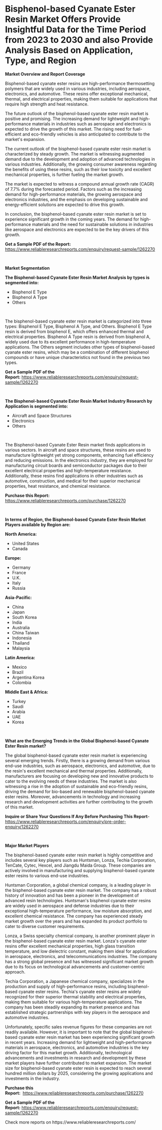 <p><h1>Bisphenol-based Cyanate Ester Resin Market Offers Provide Insightful Data for the Time Period from 2023 to 2030 and also Provide Analysis Based on Application, Type, and Region</h1></p><p><strong>Market Overview and Report Coverage</strong></p>
<p><p>Bisphenol-based cyanate ester resins are high-performance thermosetting polymers that are widely used in various industries, including aerospace, electronics, and automotive. These resins offer exceptional mechanical, thermal, and electrical properties, making them suitable for applications that require high strength and heat resistance.</p><p>The future outlook of the bisphenol-based cyanate ester resin market is positive and promising. The increasing demand for lightweight and high-performance materials in industries such as aerospace and electronics is expected to drive the growth of this market. The rising need for fuel-efficient and eco-friendly vehicles is also anticipated to contribute to the market's expansion.</p><p>The current outlook of the bisphenol-based cyanate ester resin market is characterized by steady growth. The market is witnessing augmented demand due to the development and adoption of advanced technologies in various industries. Additionally, the growing consumer awareness regarding the benefits of using these resins, such as their low toxicity and excellent mechanical properties, is further fueling the market growth.</p><p>The market is expected to witness a compound annual growth rate (CAGR) of 7.7% during the forecasted period. Factors such as the increasing demand for high-performance materials, the growing aerospace and electronics industries, and the emphasis on developing sustainable and energy-efficient solutions are expected to drive this growth.</p><p>In conclusion, the bisphenol-based cyanate ester resin market is set to experience significant growth in the coming years. The demand for high-performance materials and the need for sustainable solutions in industries like aerospace and electronics are expected to be the key drivers of this growth.</p></p>
<p><strong>Get a Sample PDF of the Report:</strong> <a href="https://www.reliableresearchreports.com/enquiry/request-sample/1262270">https://www.reliableresearchreports.com/enquiry/request-sample/1262270</a></p>
<p>&nbsp;</p>
<p><strong>Market Segmentation</strong></p>
<p><strong>The Bisphenol-based Cyanate Ester Resin Market Analysis by types is segmented into:</strong></p>
<p><ul><li>Bisphenol E Type</li><li>Bisphenol A Type</li><li>Others</li></ul></p>
<p>&nbsp;</p>
<p><p>The bisphenol-based cyanate ester resin market is categorized into three types: Bisphenol E Type, Bisphenol A Type, and Others. Bisphenol E Type resin is derived from bisphenol E, which offers enhanced thermal and electrical properties. Bisphenol A Type resin is derived from bisphenol A, widely used due to its excellent performance in high-temperature applications. The Others segment includes other types of bisphenol-based cyanate ester resins, which may be a combination of different bisphenol compounds or have unique characteristics not found in the previous two types.</p></p>
<p><strong>Get a Sample PDF of the Report:</strong>&nbsp;<a href="https://www.reliableresearchreports.com/enquiry/request-sample/1262270">https://www.reliableresearchreports.com/enquiry/request-sample/1262270</a></p>
<p>&nbsp;</p>
<p><strong>The Bisphenol-based Cyanate Ester Resin Market Industry Research by Application is segmented into:</strong></p>
<p><ul><li>Aircraft and Space Structures</li><li>Electronics</li><li>Others</li></ul></p>
<p>&nbsp;</p>
<p><p>The Bisphenol-based Cyanate Ester Resin market finds applications in various sectors. In aircraft and space structures, these resins are used to manufacture lightweight yet strong components, enhancing fuel efficiency and reducing emissions. In the electronics industry, they are employed for manufacturing circuit boards and semiconductor packages due to their excellent electrical properties and high-temperature resistance. Additionally, these resins find applications in other industries such as automotive, construction, and medical for their superior mechanical properties, heat resistance, and chemical resistance.</p></p>
<p><strong>Purchase this Report:</strong>&nbsp; <a href="https://www.reliableresearchreports.com/purchase/1262270">https://www.reliableresearchreports.com/purchase/1262270</a></p>
<p>&nbsp;</p>
<p><strong>In terms of Region, the Bisphenol-based Cyanate Ester Resin Market Players available by Region are:</strong></p>
<p>
    <p> <strong> North America: </strong>
        <ul>
            <li>United States</li>
            <li>Canada</li>
        </ul>
        </p> 
    <p> <strong> Europe: </strong>
        <ul>
            <li>Germany</li>
            <li>France</li>
            <li>U.K.</li>
            <li>Italy</li>
            <li>Russia</li>
        </ul>
        </p> 
    <p> <strong> Asia-Pacific: </strong>
        <ul>
            <li>China</li>
            <li>Japan</li>
            <li>South Korea</li>
            <li>India</li>
            <li>Australia</li>
            <li>China Taiwan</li>
            <li>Indonesia</li>
            <li>Thailand</li>
            <li>Malaysia</li>
        </ul>
        </p> 
    <p> <strong> Latin America: </strong>
        <ul>
            <li>Mexico</li>
            <li>Brazil</li>
            <li>Argentina Korea</li>
            <li>Colombia</li>
        </ul>
        </p> 
    <p> <strong> Middle East & Africa: </strong>
        <ul>
            <li>Turkey</li>
            <li>Saudi</li>
            <li>Arabia</li>
            <li>UAE</li>
            <li>Korea</li>
        </ul>
    </p>
    </p>
<p>&nbsp;</p>
<p><strong>What are the Emerging Trends in the Global Bisphenol-based Cyanate Ester Resin market?</strong></p>
<p><p>The global bisphenol-based cyanate ester resin market is experiencing several emerging trends. Firstly, there is a growing demand from various end-use industries, such as aerospace, electronics, and automotive, due to the resin's excellent mechanical and thermal properties. Additionally, manufacturers are focusing on developing new and innovative products to cater to the evolving needs of these industries. The market is also witnessing a rise in the adoption of sustainable and eco-friendly resins, driving the demand for bio-based and renewable bisphenol-based cyanate ester resins. Moreover, advancements in technology and increasing research and development activities are further contributing to the growth of this market.</p></p>
<p><strong>Inquire or Share Your Questions If Any Before Purchasing This Report</strong>- <a href="https://www.reliableresearchreports.com/enquiry/pre-order-enquiry/1262270">https://www.reliableresearchreports.com/enquiry/pre-order-enquiry/1262270</a></p>
<p>&nbsp;</p>
<p><strong>Major Market Players</strong></p>
<p><p>The bisphenol-based cyanate ester resin market is highly competitive and includes several key players such as Huntsman, Lonza, Techia Corporation, TenCate, Cytec, Hexcel, and Jiangdu Maida Group. These companies are actively involved in manufacturing and supplying bisphenol-based cyanate ester resins to various end-use industries.</p><p>Huntsman Corporation, a global chemical company, is a leading player in the bisphenol-based cyanate ester resin market. The company has a robust history of innovation and has been a pioneer in the development of advanced resin technologies. Huntsman's bisphenol cyanate ester resins are widely used in aerospace and defense industries due to their exceptional high-temperature performance, low moisture absorption, and excellent chemical resistance. The company has experienced steady market growth over the years and has expanded its product portfolio to cater to diverse customer requirements.</p><p>Lonza, a Swiss specialty chemical company, is another prominent player in the bisphenol-based cyanate ester resin market. Lonza's cyanate ester resins offer excellent mechanical properties, high glass transition temperature, and low dielectric constant, making them ideal for applications in aerospace, electronics, and telecommunications industries. The company has a strong global presence and has witnessed significant market growth due to its focus on technological advancements and customer-centric approach.</p><p>Techia Corporation, a Japanese chemical company, specializes in the production and supply of high-performance resins, including bisphenol-based cyanate ester resins. Techia's cyanate ester resins are widely recognized for their superior thermal stability and electrical properties, making them suitable for various high-temperature applications. The company has been steadily expanding its market presence and has established strategic partnerships with key players in the aerospace and automotive industries.</p><p>Unfortunately, specific sales revenue figures for these companies are not readily available. However, it is important to note that the global bisphenol-based cyanate ester resin market has been experiencing significant growth in recent years. Increasing demand for lightweight and high-performance materials in aerospace, electronics, and automotive industries is the key driving factor for this market growth. Additionally, technological advancements and investments in research and development by these market players have further contributed to market expansion. The market size for bisphenol-based cyanate ester resin is expected to reach several hundred million dollars by 2025, considering the growing applications and investments in the industry.</p></p>
<p><strong>Purchase this Report:</strong>&nbsp;&nbsp;<a href="https://www.reliableresearchreports.com/purchase/1262270">https://www.reliableresearchreports.com/purchase/1262270</a></p>
<p></p>
<p><strong>Get a Sample PDF of the Report:</strong>&nbsp;<a href="https://www.reliableresearchreports.com/enquiry/request-sample/1262270">https://www.reliableresearchreports.com/enquiry/request-sample/1262270</a></p>
<p>Check more reports on https://www.reliableresearchreports.com/</p>